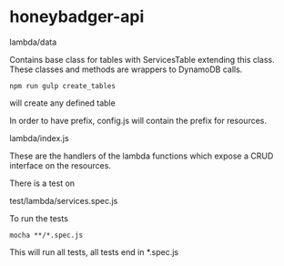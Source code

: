 # honeybadger-api

lambda/data

Contains base class for tables with ServicesTable extending this class. These classes and methods are wrappers to DynamoDB calls.

```
npm run gulp create_tables
```
will create any defined table

In order to have prefix, config.js will contain the prefix for resources.

lambda/index.js

These are the handlers of the lambda functions which expose a CRUD interface
on the resources.

There is a test on

test/lambda/services.spec.js

To run the tests

```
mocha **/*.spec.js
```

This will run all tests, all tests end in *.spec.js
